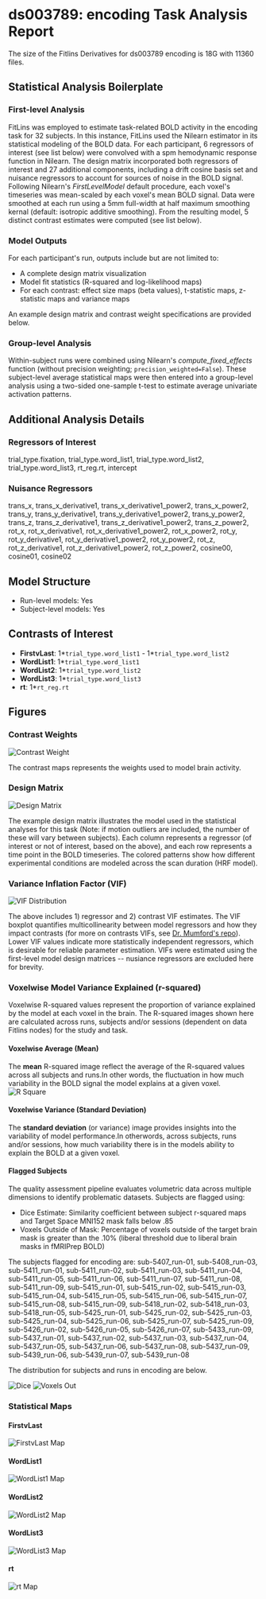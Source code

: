 # ds003789: encoding Task Analysis Report

The size of the Fitlins Derivatives for ds003789 encoding is 18G with 11360 files.

## Statistical Analysis Boilerplate

### First-level Analysis
FitLins was employed to estimate task-related BOLD activity in the encoding task for 32 subjects. In this instance, FitLins used the Nilearn estimator in its statistical modeling of the BOLD data. For each participant, 6 regressors of interest (see list below) were convolved with a spm hemodynamic response function in Nilearn. The design matrix incorporated both regressors of interest and 27 additional components, including a drift cosine basis set and nuisance regressors to account for sources of noise in the BOLD signal. Following Nilearn's *FirstLevelModel* default procedure, each voxel's timeseries was mean-scaled by each voxel's mean BOLD signal. Data were smoothed at each run using a 5mm full-width at half maximum smoothing kernal (default: isotropic additive smoothing). From the resulting model, 5 distinct contrast estimates were computed (see list below).

### Model Outputs
For each participant's run, outputs include but are not limited to:
- A complete design matrix visualization
- Model fit statistics (R-squared and log-likelihood maps)
- For each contrast: effect size maps (beta values), t-statistic maps, z-statistic maps and variance maps

An example design matrix and contrast weight specifications are provided below.

### Group-level Analysis
Within-subject runs were combined using Nilearn's *compute_fixed_effects* function (without precision weighting; `precision_weighted=False`). These subject-level average statistical maps were then entered into a group-level analysis using a two-sided one-sample t-test to estimate average univariate activation patterns.

## Additional Analysis Details 
### Regressors of Interest
trial_type.fixation, trial_type.word_list1, trial_type.word_list2, trial_type.word_list3, rt_reg.rt, intercept
### Nuisance Regressors
trans_x, trans_x_derivative1, trans_x_derivative1_power2, trans_x_power2, trans_y, trans_y_derivative1, trans_y_derivative1_power2, trans_y_power2, trans_z, trans_z_derivative1, trans_z_derivative1_power2, trans_z_power2, rot_x, rot_x_derivative1, rot_x_derivative1_power2, rot_x_power2, rot_y, rot_y_derivative1, rot_y_derivative1_power2, rot_y_power2, rot_z, rot_z_derivative1, rot_z_derivative1_power2, rot_z_power2, cosine00, cosine01, cosine02
## Model Structure
- Run-level models: Yes
- Subject-level models: Yes

## Contrasts of Interest
- **FirstvLast**: 1*`trial_type.word_list1` - 1*`trial_type.word_list2`
- **WordList1**: 1*`trial_type.word_list1`
- **WordList2**: 1*`trial_type.word_list2`
- **WordList3**: 1*`trial_type.word_list3`
- **rt**: 1*`rt_reg.rt`

## Figures

### Contrast Weights
![Contrast Weight](./imgs/ds003789_task-encoding_contrast-matrix.svg)

The contrast maps represents the weights used to model brain activity.

### Design Matrix
![Design Matrix](./imgs/ds003789_task-encoding_design-matrix.svg)

The example design matrix illustrates the model used in the statistical analyses for this task (Note: if motion outliers are included, the number of these will vary between subjects). Each column represents a regressor (of interest or not of interest, based on the above), and each row represents a time point in the BOLD timeseries. The colored patterns show how different experimental conditions are modeled across the scan duration (HRF model).

### Variance Inflation Factor (VIF)
![VIF Distribution](./imgs/ds003789_task-encoding_vif-boxplot.png)

The above includes 1) regressor and 2) contrast VIF estimates. The VIF boxplot quantifies multicollinearity between model regressors and how they impact contrasts (for more on contrasts VIFs, see [Dr. Mumford's repo](https://github.com/jmumford/vif_contrasts)). Lower VIF values indicate more statistically independent regressors, which is desirable for reliable parameter estimation. VIFs were estimated using the first-level model design matrices -- nusiance regressors are excluded here for brevity.

### Voxelwise Model Variance Explained (r-squared)
Voxelwise R-squared values represent the proportion of variance explained by the model at each voxel in the brain. The R-squared images shown here are calculated across runs, subjects and/or sessions (dependent on data Fitlins nodes) for the study and task.

#### Voxelwise Average (Mean)
The **mean** R-squared image reflect the average of the R-squared values across all subjects and runs.In other words, the fluctuation in how much variability in the BOLD signal the model explains at a given voxel.
![R Square](./imgs/ds003789_task-encoding_rsquare-mean.png)

#### Voxelwise Variance (Standard Deviation)
The **standard deviation** (or variance) image provides insights into the variability of model performance.In otherwords, across subjects, runs and/or sessions, how much variability there is in the models ability to explain the BOLD at a given voxel.

#### Flagged Subjects
The quality assessment pipeline evaluates volumetric data across multiple dimensions to identify problematic datasets. Subjects are flagged using: 

  - Dice Estimate: Similarity coefficient between subject r-squared maps and Target Space MNI152 mask falls below .85 
  - Voxels Outside of Mask: Percentage of voxels outside of the target brain mask is greater than the .10% (liberal threshold due to liberal brain masks in fMRIPrep BOLD) 

The subjects flagged for encoding are:
sub-5407_run-01, sub-5408_run-03, sub-5411_run-01, sub-5411_run-02, sub-5411_run-03, sub-5411_run-04, sub-5411_run-05, sub-5411_run-06, sub-5411_run-07, sub-5411_run-08, sub-5411_run-09, sub-5415_run-01, sub-5415_run-02, sub-5415_run-03, sub-5415_run-04, sub-5415_run-05, sub-5415_run-06, sub-5415_run-07, sub-5415_run-08, sub-5415_run-09, sub-5418_run-02, sub-5418_run-03, sub-5418_run-05, sub-5425_run-01, sub-5425_run-02, sub-5425_run-03, sub-5425_run-04, sub-5425_run-06, sub-5425_run-07, sub-5425_run-09, sub-5426_run-02, sub-5426_run-05, sub-5426_run-07, sub-5433_run-09, sub-5437_run-01, sub-5437_run-02, sub-5437_run-03, sub-5437_run-04, sub-5437_run-05, sub-5437_run-06, sub-5437_run-08, sub-5437_run-09, sub-5439_run-06, sub-5439_run-07, sub-5439_run-08

The distribution for subjects and runs in encoding are below. 

![Dice](./imgs/ds003789_task-encoding_hist-dicesimilarity.png)
![Voxels Out](./imgs/ds003789_task-encoding_hist-voxoutmask.png)

### Statistical Maps

#### FirstvLast
![FirstvLast Map](./imgs/ds003789_task-encoding_contrast-FirstvLast_map.png)

#### WordList1
![WordList1 Map](./imgs/ds003789_task-encoding_contrast-WordList1_map.png)

#### WordList2
![WordList2 Map](./imgs/ds003789_task-encoding_contrast-WordList2_map.png)

#### WordList3
![WordList3 Map](./imgs/ds003789_task-encoding_contrast-WordList3_map.png)

#### rt
![rt Map](./imgs/ds003789_task-encoding_contrast-rt_map.png)
